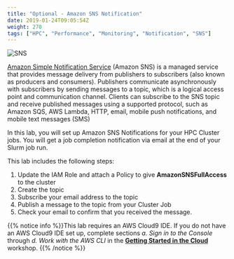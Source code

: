 ```yaml
---
title: "Optional - Amazon SNS Notification"
date: 2019-01-24T09:05:54Z
weight: 270
tags: ["HPC", "Performance", "Monitoring", "Notification", "SNS"]
---
```


![SNS](/images/monitoring/sns.png)

[Amazon Simple Notification Service](https://aws.amazon.com/sns/) (Amazon SNS) is a managed service that provides message delivery from publishers to subscribers (also known as producers and consumers). Publishers communicate asynchronously with subscribers by sending messages to a topic, which is a logical access point and communication channel. Clients can subscribe to the SNS topic and receive published messages using a supported protocol, such as Amazon SQS, AWS Lambda, HTTP, email, mobile push notifications, and mobile text messages (SMS)

In this lab, you will set up Amazon SNS Notifications for your HPC Cluster jobs. You will get a job completion notification via email at the end of your Slurm job run. 

This lab includes the following steps:

  1. Update the IAM Role and attach a Policy to give **AmazonSNSFullAccess** to the cluster
  2. Create the topic
  3. Subscribe your email address to the topic
  4. Publish a message to the topic from your Cluster Job
  5. Check your email to confirm that you received the message.

{{% notice info %}}This lab requires an AWS Cloud9 IDE. If you do not have an AWS Cloud9 IDE set up, complete sections *a. Sign in to the Console* through *d. Work with the AWS CLI* in the [**Getting Started in the Cloud**](/02-aws-getting-started.html) workshop. 
{{% /notice %}}
